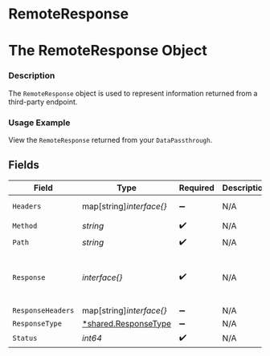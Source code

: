 # RemoteResponse

# The RemoteResponse Object
### Description
The `RemoteResponse` object is used to represent information returned from a third-party endpoint.

### Usage Example
View the `RemoteResponse` returned from your `DataPassthrough`.


## Fields

| Field                                                                                      | Type                                                                                       | Required                                                                                   | Description                                                                                | Example                                                                                    |
| ------------------------------------------------------------------------------------------ | ------------------------------------------------------------------------------------------ | ------------------------------------------------------------------------------------------ | ------------------------------------------------------------------------------------------ | ------------------------------------------------------------------------------------------ |
| `Headers`                                                                                  | map[string]*interface{}*                                                                   | :heavy_minus_sign:                                                                         | N/A                                                                                        | {"EXTRA-HEADER":"value","Authorization":"<redacted>"}                                      |
| `Method`                                                                                   | *string*                                                                                   | :heavy_check_mark:                                                                         | N/A                                                                                        | GET                                                                                        |
| `Path`                                                                                     | *string*                                                                                   | :heavy_check_mark:                                                                         | N/A                                                                                        | /scooters                                                                                  |
| `Response`                                                                                 | *interface{}*                                                                              | :heavy_check_mark:                                                                         | N/A                                                                                        | {"scooters":[{"company":"Lime","model":"Gen 2.5"},{"company":"Bird","model":"Bird Zero"}]} |
| `ResponseHeaders`                                                                          | map[string]*interface{}*                                                                   | :heavy_minus_sign:                                                                         | N/A                                                                                        | {"X-Page-Token":"value"}                                                                   |
| `ResponseType`                                                                             | [*shared.ResponseType](../../../pkg/models/shared/responsetype.md)                         | :heavy_minus_sign:                                                                         | N/A                                                                                        | JSON                                                                                       |
| `Status`                                                                                   | *int64*                                                                                    | :heavy_check_mark:                                                                         | N/A                                                                                        | 200                                                                                        |